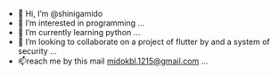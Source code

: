 - 👋 Hi, I’m @shinigamido
- 👀 I’m interested in programming ...
- 🌱 I’m currently learning python ...
- 💞️ I’m looking to collaborate on a project of flutter by and a system of security ...
- 📫reach me by this mail midokbl.1215@gmail.com ...

<!---
shinigamido/shinigamido is a ✨ special ✨ repository because its `README.md` (this file) appears on your GitHub profile.
You can click the Preview link to take a look at your changes.
--->
